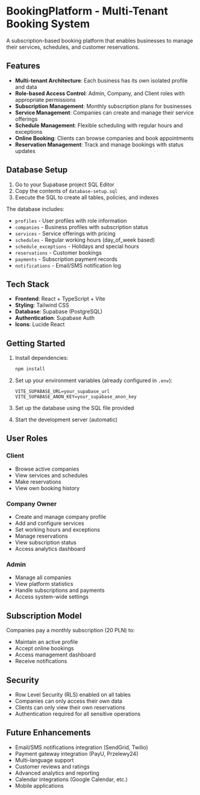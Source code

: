 # BookingPlatform - Multi-Tenant Booking System

A subscription-based booking platform that enables businesses to manage their services, schedules, and customer reservations.

## Features

- **Multi-tenant Architecture**: Each business has its own isolated profile and data
- **Role-based Access Control**: Admin, Company, and Client roles with appropriate permissions
- **Subscription Management**: Monthly subscription plans for businesses
- **Service Management**: Companies can create and manage their service offerings
- **Schedule Management**: Flexible scheduling with regular hours and exceptions
- **Online Booking**: Clients can browse companies and book appointments
- **Reservation Management**: Track and manage bookings with status updates

## Database Setup

1. Go to your Supabase project SQL Editor
2. Copy the contents of `database-setup.sql`
3. Execute the SQL to create all tables, policies, and indexes

The database includes:
- `profiles` - User profiles with role information
- `companies` - Business profiles with subscription status
- `services` - Service offerings with pricing
- `schedules` - Regular working hours (day_of_week based)
- `schedule_exceptions` - Holidays and special hours
- `reservations` - Customer bookings
- `payments` - Subscription payment records
- `notifications` - Email/SMS notification log

## Tech Stack

- **Frontend**: React + TypeScript + Vite
- **Styling**: Tailwind CSS
- **Database**: Supabase (PostgreSQL)
- **Authentication**: Supabase Auth
- **Icons**: Lucide React

## Getting Started

1. Install dependencies:
   ```bash
   npm install
   ```

2. Set up your environment variables (already configured in `.env`):
   ```
   VITE_SUPABASE_URL=your_supabase_url
   VITE_SUPABASE_ANON_KEY=your_supabase_anon_key
   ```

3. Set up the database using the SQL file provided

4. Start the development server (automatic)

## User Roles

### Client
- Browse active companies
- View services and schedules
- Make reservations
- View own booking history

### Company Owner
- Create and manage company profile
- Add and configure services
- Set working hours and exceptions
- Manage reservations
- View subscription status
- Access analytics dashboard

### Admin
- Manage all companies
- View platform statistics
- Handle subscriptions and payments
- Access system-wide settings

## Subscription Model

Companies pay a monthly subscription (20 PLN) to:
- Maintain an active profile
- Accept online bookings
- Access management dashboard
- Receive notifications

## Security

- Row Level Security (RLS) enabled on all tables
- Companies can only access their own data
- Clients can only view their own reservations
- Authentication required for all sensitive operations

## Future Enhancements

- Email/SMS notifications integration (SendGrid, Twilio)
- Payment gateway integration (PayU, Przelewy24)
- Multi-language support
- Customer reviews and ratings
- Advanced analytics and reporting
- Calendar integrations (Google Calendar, etc.)
- Mobile applications
